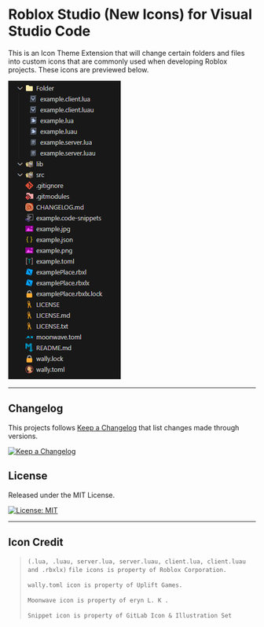# Roblox Studio (New Icons) for Visual Studio Code

This is an Icon Theme Extension that will change certain folders and files
into custom icons that are commonly used when developing Roblox projects. These icons are previewed below.

![Screenshot](icons/example.png)

---

## Changelog
This projects follows [Keep a Changelog](https://keepachangelog.com/en/1.0.0/) that list changes made through versions.

[![Keep a Changelog](https://img.shields.io/badge/Changelog-1.2.0-orange)](CHANGELOG.md)
## License
Released under the MIT License.

[![License: MIT](https://img.shields.io/badge/License-MIT-yellow.svg)](LICENSE.md)

---

## Icon Credit

> `(.lua, .luau, server.lua, server.luau, client.lua, client.luau and .rbxlx)`
> `file icons is property of Roblox Corporation.`
>
> `wally.toml icon is property of Uplift Games.`
>
> `Moonwave icon is property of eryn L. K .`
>
> `Snippet icon is property of GitLab Icon & Illustration Set`